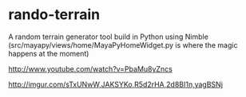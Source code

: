 rando-terrain
=============

A random terrain generator tool build in Python using Nimble
(src/mayapy/views/home/MayaPyHomeWidget.py is where the magic happens at the moment)

http://www.youtube.com/watch?v=PbaMu8yZncs

http://imgur.com/sTxUNwW,JAKSYKo,R5d2rHA,2d8BI1n,yagBSNj
